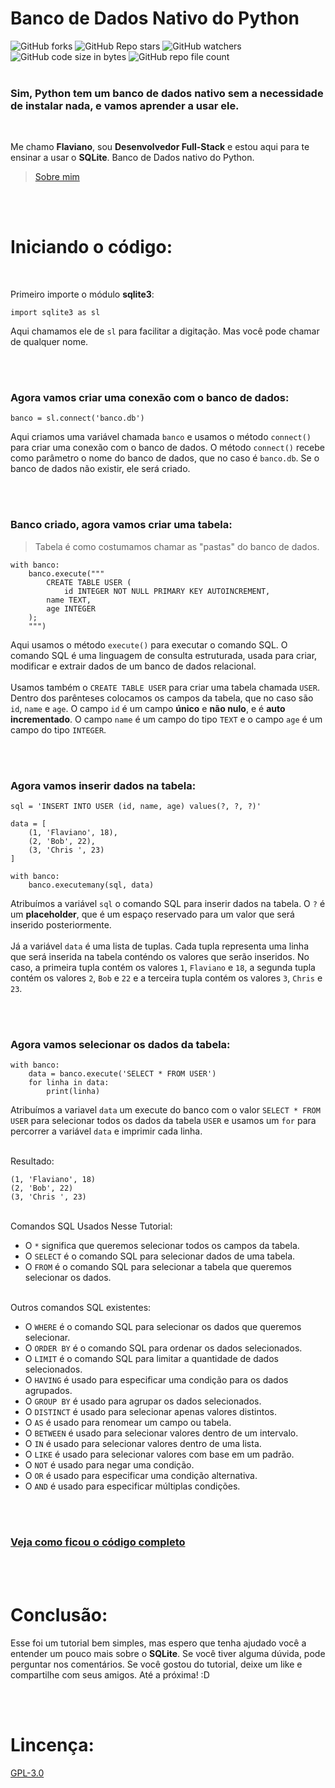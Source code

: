 # Banco de Dados Nativo do Python

![GitHub forks](https://img.shields.io/github/forks/Flaviano-Rodrigues/Tutorial-SQLite?style=flat-square&label=Forks)
![GitHub Repo stars](https://img.shields.io/github/stars/flaviano-rodrigues/Tutorial-SQLite?style=flat-square&label=Stars)
![GitHub watchers](https://img.shields.io/github/watchers/flaviano-rodrigues/Tutorial-SQLite?label=Views&style=flat-square)
![GitHub code size in bytes](https://img.shields.io/github/languages/code-size/flaviano-rodrigues/tutorial-sqlite?label=Size&style=flat-square)
![GitHub repo file count](https://img.shields.io/github/directory-file-count/flaviano-rodrigues/tutorial-sqlite?label=Files&style=flat-square)
<br>
<br>

### **Sim**, Python tem um banco de dados **nativo** sem a necessidade de instalar **nada**, e vamos aprender a usar ele.

<br>

Me chamo **Flaviano**, sou **Desenvolvedor Full-Stack** e estou aqui para te ensinar a usar o **SQLite**. Banco de Dados nativo do Python.
> [Sobre mim](https://github.com/Flaviano-Rodrigues/sobre-mim#sobre-mim)


<br>
<br>

# Iniciando o código:

<br>

Primeiro importe o módulo **sqlite3**:

    import sqlite3 as sl

Aqui chamamos ele de `sl` para facilitar a digitação. Mas você pode chamar de qualquer nome.

<br>
<br>

### Agora vamos criar uma conexão com o banco de dados:

    banco = sl.connect('banco.db')

Aqui criamos uma variável chamada `banco` e usamos o método `connect()` para criar uma conexão com o banco de dados. O método `connect()` recebe como parâmetro o nome do banco de dados, que no caso é `banco.db`. Se o banco de dados não existir, ele será criado.

<br>
<br>

### Banco criado, agora vamos criar uma tabela:
> Tabela é como costumamos chamar as "pastas" do banco de dados.
    
    with banco:
        banco.execute("""
            CREATE TABLE USER (
                id INTEGER NOT NULL PRIMARY KEY AUTOINCREMENT,
            name TEXT,
            age INTEGER
        );
        """)

Aqui usamos o método `execute()` para executar o comando SQL. O comando SQL é uma linguagem de consulta estruturada, usada para criar, modificar e extrair dados de um banco de dados relacional. 
<br><br>
Usamos também o `CREATE TABLE USER` para criar uma tabela chamada `USER`. Dentro dos parênteses colocamos os campos da tabela, que no caso são `id`, `name` e `age`. O campo `id` é um campo **único** e **não nulo**, e é **auto incrementado**. O campo `name` é um campo do tipo `TEXT` e o campo `age` é um campo do tipo `INTEGER`.

<br>
<br>

### Agora vamos inserir dados na tabela:

    sql = 'INSERT INTO USER (id, name, age) values(?, ?, ?)'

    data = [
        (1, 'Flaviano', 18),
        (2, 'Bob', 22),
        (3, 'Chris ', 23)
    ]

    with banco:
        banco.executemany(sql, data)

Atribuímos a variável `sql` o comando SQL para inserir dados na tabela. O `?` é um **placeholder**, que é um espaço reservado para um valor que será inserido posteriormente.
<br><br>
Já a variável `data` é uma lista de tuplas. Cada tupla representa uma linha que será inserida na tabela conténdo os valores que serão inseridos. No caso, a primeira tupla contém os valores `1`, `Flaviano` e `18`, a segunda tupla contém os valores `2`, `Bob` e `22` e a terceira tupla contém os valores `3`, `Chris` e `23`.

<br>
<br>

### Agora vamos selecionar os dados da tabela:

    with banco:
        data = banco.execute('SELECT * FROM USER')
        for linha in data:
            print(linha)


Atribuímos a variavel `data` um execute do banco com o valor `SELECT * FROM USER` para selecionar todos os dados da tabela `USER` e usamos um `for` para percorrer a variável `data` e imprimir cada linha.

<br>
Resultado:

    (1, 'Flaviano', 18)
    (2, 'Bob', 22)
    (3, 'Chris ', 23)


<br>
Comandos SQL Usados Nesse Tutorial:

- O `*` significa que queremos selecionar todos os campos da tabela.
- O `SELECT` é o comando SQL para selecionar dados de uma tabela.
- O `FROM` é o comando SQL para selecionar a tabela que queremos selecionar os dados.


<br>
Outros comandos SQL existentes:

- O `WHERE` é o comando SQL para selecionar os dados que queremos selecionar.
- O `ORDER BY` é o comando SQL para ordenar os dados selecionados.
- O `LIMIT` é o comando SQL para limitar a quantidade de dados selecionados.
- O `HAVING` é usado para especificar uma condição para os dados agrupados.
- O `GROUP BY` é usado para agrupar os dados selecionados.
- O `DISTINCT` é usado para selecionar apenas valores distintos.
- O `AS` é usado para renomear um campo ou tabela.
- O `BETWEEN` é usado para selecionar valores dentro de um intervalo.
- O `IN` é usado para selecionar valores dentro de uma lista.
- O `LIKE` é usado para selecionar valores com base em um padrão.
- O `NOT` é usado para negar uma condição.
- O `OR` é usado para especificar uma condição alternativa.
- O `AND` é usado para especificar múltiplas condições.


<br>
<br>

### **[Veja como ficou o código completo](https://github.com/Flaviano-Rodrigues/Python/blob/master/main.py)**

<br>
<br>

# Conclusão:


Esse foi um tutorial bem simples, mas espero que tenha ajudado você a entender um pouco mais sobre o **SQLite**. Se você tiver alguma dúvida, pode perguntar nos comentários. Se você gostou do tutorial, deixe um like e compartilhe com seus amigos. Até a próxima! :D

<br>
<br>

# Lincença:

[GPL-3.0](https://choosealicense.com/licenses/gpl-3.0/)